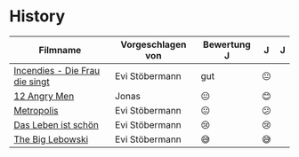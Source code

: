 # History

|Filmname                                                                   |Vorgeschlagen von|Bewertung J   |  J  |  J  |
|---------------------------------------------------------------------------|-----------------|--------------|-----|-----|
|[Incendies - Die Frau die singt](https://www.imdb.com/title/tt1255953/)    |Evi Stöbermann   |gut           |  😐 |     |
|[12 Angry Men](https://www.imdb.com/title/tt0050083/)                      |Jonas            |😐            |  😊 |     |
|[Metropolis](https://www.imdb.com/title/tt0017136/)                        |Evi Stöbermann   |😐            |  😕 |     |
|[Das Leben ist schön](https://www.imdb.com/title/tt0118799/)               |Evi Stöbermann   |😢            |  😢 |     |
|[The Big Lebowski](https://www.imdb.com/title/tt0118715/)                  |Evi Stöbermann   |😅            |  😅 |     |
